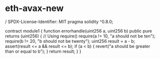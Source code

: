 # eth-avax-new



/ SPDX-License-Identifier: MIT
pragma solidity ^0.8.0;

contract module1 {
    function errorhandle(uint256 a, uint256 b) public pure returns (uint256) {
        // Using require()
        require(a != 10, "a should not be ten");
        require(b != 20, "b should not be twenty");
         uint256 result = a - b;
        assert(result <= a && result <= b);
        if (a < b) {
            revert("a should be greater than or equal to b");
        }
 return result;
    }
}
